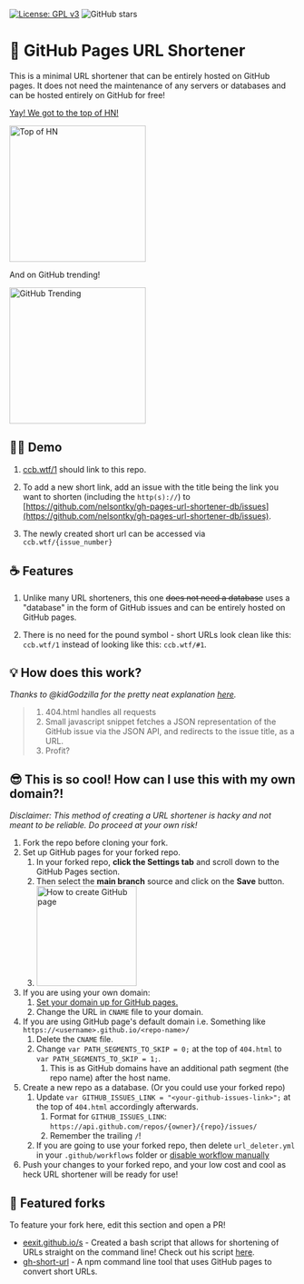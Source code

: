 [![License: GPL v3](https://img.shields.io/badge/License-GPLv3-blue.svg)](https://www.gnu.org/licenses/gpl-3.0)
![GitHub stars](https://img.shields.io/github/stars/nelsontky/gh-pages-url-shortener?style=social)

# 🔗 GitHub Pages URL Shortener

This is a minimal URL shortener that can be entirely hosted on GitHub pages. It
does not need the maintenance of any servers or databases and can be hosted
entirely on GitHub for free!

[Yay! We got to the top of HN!](https://news.ycombinator.com/item?id=25110879)

<img src="https://i.imgur.com/ZfD7XGt.png" alt="Top of HN" width="240px">

And on GitHub trending!

<img src="https://i.imgur.com/OkYCSOx.png" alt="GitHub Trending" width="240px">

## 👨‍🏫 Demo

1. [ccb.wtf/1](https://ccb.wtf/1) should link to this repo.

1. To add a new short link, add an issue with the title being the link you want
   to shorten (including the `http(s)://`) to
   [https://github.com/nelsontky/gh-pages-url-shortener-db/issues](https://github.com/nelsontky/gh-pages-url-shortener-db/issues).

1. The newly created short url can be accessed via `ccb.wtf/{issue_number}`

## ☕️ Features

1. Unlike many URL shorteners, this one ~~does not need a database~~ uses a
   "database" in the form of GitHub issues and can be entirely hosted on GitHub
   pages.

1. There is no need for the pound symbol - short URLs look clean like this:
   `ccb.wtf/1` instead of looking like this: `ccb.wtf/#1`.

## 💡 How does this work?

_Thanks to @kidGodzilla for the pretty neat explanation
[here](https://github.com/nelsontky/gh-pages-url-shortener/issues/5#issuecomment-728040879)._

> 1. 404.html handles all requests
> 1. Small javascript snippet fetches a JSON representation of the GitHub issue
>    via the JSON API, and redirects to the issue title, as a URL.
> 1. Profit?

## 😎 This is so cool! How can I use this with my own domain?!

_Disclaimer: This method of creating a URL shortener is hacky and not meant to
be reliable. Do proceed at your own risk!_

1. Fork the repo before cloning your fork.
1. Set up GitHub pages for your forked repo.
   1. In your forked repo, **click the Settings tab** and scroll down to the
      GitHub Pages section.
   1. Then select the **main branch** source and click on the **Save** button.
   1. <img src="https://i.imgur.com/kjinFX9.png" alt="How to create GitHub page" height="176px">
1. If you are using your own domain:
   1. [Set your domain up for GitHub pages.](https://docs.github.com/en/free-pro-team@latest/github/working-with-github-pages/managing-a-custom-domain-for-your-github-pages-site#configuring-an-apex-domain)
   1. Change the URL in `CNAME` file to your domain.
1. If you are using GitHub page's default domain i.e. Something like
   `https://<username>.github.io/<repo-name>/`
   1. Delete the `CNAME` file.
   1. Change `var PATH_SEGMENTS_TO_SKIP = 0;` at the top of `404.html` to
      `var PATH_SEGMENTS_TO_SKIP = 1;`.
      1. This is as GitHub domains have an additional path segment (the repo
         name) after the host name.
1. Create a new repo as a database. (Or you could use your forked repo)
   1. Update `var GITHUB_ISSUES_LINK = "<your-github-issues-link>";` at the top
      of `404.html` accordingly afterwards.
      1. Format for `GITHUB_ISSUES_LINK`:
         `https://api.github.com/repos/{owner}/{repo}/issues/`
      1. Remember the trailing `/`!
   1. If you are going to use your forked repo, then delete `url_deleter.yml` in your `.github/workflows` folder or [disable workflow manually](https://docs.github.com/en/actions/using-workflows/disabling-and-enabling-a-workflow#disabling-a-workflow)
1. Push your changes to your forked repo, and your low cost and cool as heck URL
   shortener will be ready for use!

## 🍴 Featured forks

To feature your fork here, edit this section and open a PR!

- [eexit.github.io/s](https://github.com/eexit/s) - Created a bash script that
  allows for shortening of URLs straight on the command line! Check out his
  script
  [here](https://github.com/nelsontky/gh-pages-url-shortener/issues/49#issue-745134937).
- [gh-short-url](https://github.com/mayandev/gh-short-url) - A npm command line
  tool that uses GitHub pages to convert short URLs.
